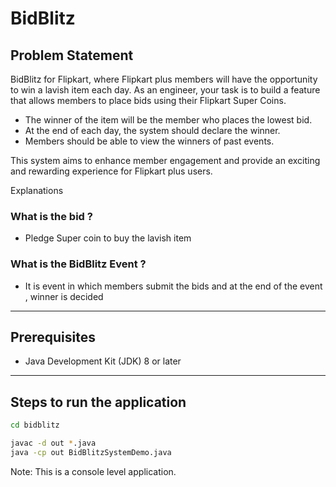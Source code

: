 # BidBlitz

## Problem Statement

BidBlitz for Flipkart, where Flipkart plus members will have the opportunity to win a lavish item each day.
As an engineer, your task is to build a feature that allows members to place bids using their Flipkart Super Coins.

-   The winner of the item will be the member who places the lowest bid.
-   At the end of each day, the system should declare the winner.
-   Members should be able to view the winners of past events.

This system aims to enhance member engagement and provide an exciting and rewarding experience for Flipkart plus users.

Explanations

### What is the bid ?

-   Pledge Super coin to buy the lavish item

### What is the BidBlitz Event ?

-   It is event in which members submit the bids and at the end of the event , winner is decided

---

## Prerequisites

-   Java Development Kit (JDK) 8 or later

---

## Steps to run the application

```bash
cd bidblitz

javac -d out *.java
java -cp out BidBlitzSystemDemo.java
```

Note: This is a console level application.
